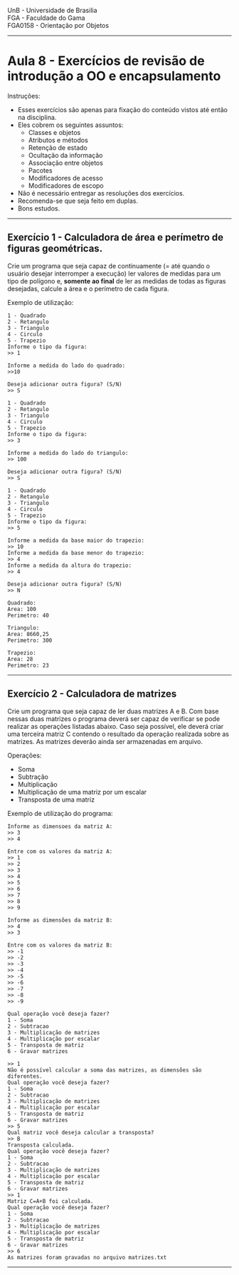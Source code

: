 UnB - Universidade de Brasilia  
FGA - Faculdade do Gama  
FGA0158 - Orientação por Objetos

---

# Aula 8 - Exercícios de revisão de introdução a OO e encapsulamento

Instruções: 
- Esses exercícios são apenas para fixação do conteúdo vistos até então na
  disciplina. 
- Eles cobrem os seguintes assuntos: 
  - Classes e objetos
  - Atributos e métodos
  - Retenção de estado
  - Ocultação da informação
  - Associação entre objetos
  - Pacotes
  - Modificadores de acesso
  - Modificadores de escopo
- Não é necessário entregar as resoluções dos exercícios. 
- Recomenda-se que seja feito em duplas. 
- Bons estudos. 

--- 

## Exercício 1 - Calculadora de área e perímetro de figuras geométricas. 
Crie um programa que seja capaz de continuamente (= até quando o usuário desejar
interromper a execução) ler valores de medidas para um tipo de polígono e,
**somente ao final** de ler as medidas de todas as figuras desejadas, calcule a
área e o perímetro de cada figura. 

Exemplo de utilização: 

```
1 - Quadrado
2 - Retangulo
3 - Triangulo
4 - Circulo
5 - Trapezio
Informe o tipo da figura:
>> 1

Informe a medida do lado do quadrado: 
>>10 

Deseja adicionar outra figura? (S/N)
>> S

1 - Quadrado
2 - Retangulo
3 - Triangulo
4 - Circulo
5 - Trapezio
Informe o tipo da figura:
>> 3

Informe a medida do lado do triangulo: 
>> 100

Deseja adicionar outra figura? (S/N)
>> S

1 - Quadrado
2 - Retangulo
3 - Triangulo
4 - Circulo
5 - Trapezio
Informe o tipo da figura:
>> 5

Informe a medida da base maior do trapezio:
>> 10
Informe a medida da base menor do trapezio: 
>> 4 
Informe a medida da altura do trapezio: 
>> 4

Deseja adicionar outra figura? (S/N)
>> N

Quadrado:
Area: 100
Perimetro: 40

Triangulo: 
Area: 8660,25
Perimetro: 300

Trapezio: 
Area: 28
Perimetro: 23
```

---

## Exercício 2 - Calculadora de matrizes

Crie um programa que seja capaz de ler duas matrizes A e B. Com base nessas duas
matrizes o programa deverá ser capaz de verificar se pode realizar as operações
listadas abaixo. Caso seja possível, ele deverá criar uma terceira matriz C
contendo o resultado da operação realizada sobre as matrizes. As matrizes
deverão ainda ser armazenadas em arquivo. 

Operações: 
- Soma
- Subtração
- Multiplicação 
- Multiplicação de uma matriz por um escalar
- Transposta de uma matriz

Exemplo de utilização do programa: 

```
Informe as dimensoes da matriz A:
>> 3
>> 4

Entre com os valores da matriz A: 
>> 1
>> 2
>> 3
>> 4
>> 5
>> 6
>> 7
>> 8
>> 9

Informe as dimensões da matriz B: 
>> 4
>> 3

Entre com os valores da matriz B: 
>> -1
>> -2
>> -3
>> -4
>> -5
>> -6
>> -7
>> -8
>> -9

Qual operação você deseja fazer?
1 - Soma
2 - Subtracao
3 - Multiplicação de matrizes
4 - Multiplicação por escalar
5 - Transposta de matriz
6 - Gravar matrizes

>> 1
Não é possível calcular a soma das matrizes, as dimensões são diferentes. 
Qual operação você deseja fazer?
1 - Soma
2 - Subtracao
3 - Multiplicação de matrizes
4 - Multiplicação por escalar
5 - Transposta de matriz
6 - Gravar matrizes
>> 5
Qual matriz você deseja calcular a transposta? 
>> B
Transposta calculada. 
Qual operação você deseja fazer?
1 - Soma
2 - Subtracao
3 - Multiplicação de matrizes
4 - Multiplicação por escalar
5 - Transposta de matriz
6 - Gravar matrizes
>> 1
Matriz C=A+B foi calculada. 
Qual operação você deseja fazer?
1 - Soma
2 - Subtracao
3 - Multiplicação de matrizes
4 - Multiplicação por escalar
5 - Transposta de matriz
6 - Gravar matrizes
>> 6
As matrizes foram gravadas no arquivo matrizes.txt
```

---
